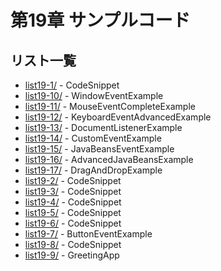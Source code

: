# 第19章 サンプルコード

## リスト一覧
- [list19-1/](./list19-1/) - CodeSnippet
- [list19-10/](./list19-10/) - WindowEventExample
- [list19-11/](./list19-11/) - MouseEventCompleteExample
- [list19-12/](./list19-12/) - KeyboardEventAdvancedExample
- [list19-13/](./list19-13/) - DocumentListenerExample
- [list19-14/](./list19-14/) - CustomEventExample
- [list19-15/](./list19-15/) - JavaBeansEventExample
- [list19-16/](./list19-16/) - AdvancedJavaBeansExample
- [list19-17/](./list19-17/) - DragAndDropExample
- [list19-2/](./list19-2/) - CodeSnippet
- [list19-3/](./list19-3/) - CodeSnippet
- [list19-4/](./list19-4/) - CodeSnippet
- [list19-5/](./list19-5/) - CodeSnippet
- [list19-6/](./list19-6/) - CodeSnippet
- [list19-7/](./list19-7/) - ButtonEventExample
- [list19-8/](./list19-8/) - CodeSnippet
- [list19-9/](./list19-9/) - GreetingApp
